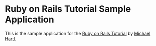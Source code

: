 # Ruby on Rails Tutorial Sample Application

This is the sample application for the [Ruby on Rails Tutorial](http://railstutorial.org/) by [Michael Hartl](http://michaelhartl.com/).
